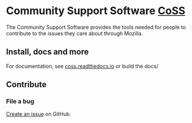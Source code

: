 Community Support Software [CoSS](https://coss.mozilla.community)
========

The Community Support Software provides the tools needed for people to contribute to the issues they care about through Mozilla.

## Install, docs and more
For documentation, see [coss.readthedocs.io](https://coss.readthedocs.io/en/latest/) or build the docs/

## Contribute

### File a bug
[Create an issue](https://github.com/mozilla/coss/issues) on GitHub.
